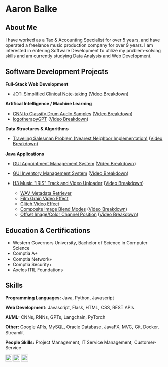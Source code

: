 <h1>Aaron Balke</h1>

<h2>About Me</h2>
I have worked as a Tax & Accounting Specialist for over 5 years, and have operated a freelance music production company for over 9 years. I am interested in entering Software Development to utilize my problem-solving skills and am currently studying Data Analysis and Web Development.

<h2>Software Development Projects</h2>

<b>Full-Stack Web Development</b>

- [JOT: Simplified Clinical Note-taking](https://github.com/aabalke33/jotapp-demo) ([Video Breakdown](https://www.youtube.com/watch?v=ugFaNqWu9sk))

<b>Artifical Intelligence / Machine Learning</b>

- [CNN to Classify Drum Audio Samples](https://github.com/aabalke33/drum-audio-classifier) ([Video Breakdown](https://www.youtube.com/watch?v=4DkwWLhBtOo))
- [logotherapyGPT](https://github.com/aabalke33/logotherapyGPT) ([Video Breakdown](https://www.youtube.com/watch?v=P8HKdp_gxko))

<b>Data Structures & Algorithms</b>

- [Traveling Salesman Problem (Nearest Neighbor Implementation)](https://github.com/aabalke33/traveling-salesman-problem/) ([Video Breakdown](https://www.youtube.com/watch?v=30iPiAMeQK8))

<b>Java Applications</b>

- [GUI Appointment Management System](https://github.com/aabalke33/app-mgmt-system) ([Video Breakdown](https://www.youtube.com/watch?v=2H9uRx9bGd8))
- [GUI Inventory Management System](https://github.com/aabalke33/inventory-mgmt-system) ([Video Breakdown](https://www.youtube.com/watch?v=mUjGZXsl3kU))

- [H3 Music "IRIS" Track and Video Uploader](https://github.com/h3music/iris-track-uploader) ([Video Breakdown](https://www.youtube.com/watch?v=DtZYZEKrGsw))
  - [WAV Metadata Retriever](https://github.com/aabalke33/wavfile)
  - [Film Grain Video Effect](https://github.com/aabalke33/film-grain-effect)
  - [Glitch Video Effect](https://github.com/aabalke33/glitch-video-effect)
  - [Composite Image Blend Modes](https://github.com/aabalke33/blend-modes) ([Video Breakdown](https://www.youtube.com/watch?v=mvTyBnEWVW0))
  - [Offset Image/Color Channel Position](https://github.com/aabalke33/rgb-offset) ([Video Breakdown](https://www.youtube.com/watch?v=fP4gSrhVJ30))

<h2>Education & Certifications</h2>

- Western Governors University, Bachelor of Science in Computer Science
- Comptia A+
- Comptia Network+
- Comptia Security+
- Axelos ITIL Foundations

<h2>Skills</h2>

**Programming Languages:** Java, Python, Javascript

**Web Development:** Javascript, Flask, HTML, CSS, REST APIs

**AI/ML:** CNNs, RNNs, GPTs, Langchain, PyTorch 

**Other:** Google APIs, MySQL, Oracle Database, JavaFX, MVC, Git, Docker, Streamlit

**People Skills:** Project Management, IT Service Management, Customer-Service


[<img align="left" alt="AaronBalke | LinkedIn" width="22px" src="https://cdn.jsdelivr.net/npm/simple-icons@v3/icons/gmail.svg" />][email]
[<img align="left" alt="AaronBalke | YouTube" width="22px" src="https://cdn.jsdelivr.net/npm/simple-icons@v3/icons/youtube.svg" />][youtube]
[<img align="left" alt="AaronBalke | LinkedIn" width="22px" src="https://cdn.jsdelivr.net/npm/simple-icons@v3/icons/linkedin.svg" />][linkedin]

[email]: mailto:aabalke33@gmail.com
[youtube]: https://www.youtube.com/@h3music
[linkedin]: https://linkedin.com/in/aaronbalke

<!--
Here are some ideas to get you started:

- 🔭 I’m currently working on ...
- 🌱 I’m currently learning ...
- 👯 I’m looking to collaborate on ...
- 🤔 I’m looking for help with ...
- 💬 Ask me about ...
- 📫 How to reach me: ...
- 😄 Pronouns: ...
- ⚡ Fun fact: ...
-->
